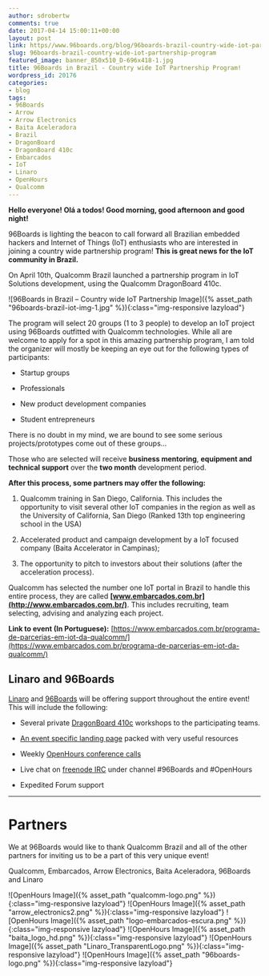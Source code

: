 ```yaml
---
author: sdrobertw
comments: true
date: 2017-04-14 15:00:11+00:00
layout: post
link: https//www.96boards.org/blog/96boards-brazil-country-wide-iot-partnership-program/
slug: 96boards-brazil-country-wide-iot-partnership-program
featured_image: banner_850x510_D-696x418-1.jpg
title: 96Boards in Brazil - Country wide IoT Partnership Program!
wordpress_id: 20176
categories:
- blog
tags:
- 96Boards
- Arrow
- Arrow Electronics
- Baita Aceleradora
- Brazil
- DragonBoard
- DragonBoard 410c
- Embarcados
- IoT
- Linaro
- OpenHours
- Qualcomm
---
```


**Hello everyone! Olá a todos! Good morning, good afternoon and good night!**

96Boards is lighting the beacon to call forward all Brazilian embedded hackers and Internet of Things (IoT) enthusiasts who are interested in joining a country wide partnership program! **This is great news for the IoT community in Brazil.**

On April 10th, Qualcomm Brazil launched a partnership program in IoT Solutions development, using the Qualcomm DragonBoard 410c.

![96Boards in Brazil – Country wide IoT Partnership Image]({% asset_path "96boards-brazil-iot-img-1.jpg" %}){:class="img-responsive lazyload"}

The program will select 20 groups (1 to 3 people) to develop an IoT project using 96Boards outfitted with Qualcomm technologies. While all are welcome to apply for a spot in this amazing partnership program, I am told the organizer will mostly be keeping an eye out for the following types of participants:




  * Startup groups


  * Professionals


  * New product development companies


  * Student entrepreneurs


There is no doubt in my mind, we are bound to see some serious projects/prototypes come out of these groups...

Those who are selected will receive **business mentoring**, **equipment and technical support** over the **two month** development period.

**After this process, some partners may offer the following:**




  1. Qualcomm training in San Diego, California. This includes the opportunity to visit several other IoT companies in the region as well as the University of California, San Diego (Ranked 13th top engineering school in the USA)


  2. Accelerated product and campaign development by a IoT focused company (Baita Accelerator in Campinas);


  3. The opportunity to pitch to investors about their solutions (after the acceleration process).


Qualcomm has selected the number one IoT portal in Brazil to handle this entire process, they are called **[www.embarcados.com.br](http://www.embarcados.com.br/)**. This includes recruiting, team selecting, advising and analyzing each project.

**Link to event (In Portuguese):** [https://www.embarcados.com.br/programa-de-parcerias-em-iot-da-qualcomm/](https://www.embarcados.com.br/programa-de-parcerias-em-iot-da-qualcomm/)


## Linaro and 96Boards


[Linaro](https://www.linaro.org/) and [96Boards](https//www.96boards.org/) will be offering support throughout the entire event! This will include the following:




  * Several private [DragonBoard 410c](https//www.96boards.org/product/dragonboard410c/) workshops to the participating teams.


  * [An event specific landing page](https//www.96boards.org/go/db410c-partnership-brazil/) packed with very useful resources


  * Weekly [OpenHours conference calls](https//www.96boards.org/openhours/)


  * Live chat on [freenode IRC](https://webchat.freenode.net/) under channel #96Boards and #OpenHours


  * Expedited Forum support





* * *





# **Partners**


We at 96Boards would like to thank Qualcomm Brazil and all of the other partners for inviting us to be a part of this very unique event!

Qualcomm, Embarcados, Arrow Electronics, Baita Aceleradora, 96Boards and Linaro

![OpenHours Image]({% asset_path "qualcomm-logo.png" %}){:class="img-responsive lazyload"}
![OpenHours Image]({% asset_path "arrow_electronics2.png" %}){:class="img-responsive lazyload"}
![OpenHours Image]({% asset_path "logo-embarcados-escura.png" %}){:class="img-responsive lazyload"}
![OpenHours Image]({% asset_path "baita_logo_hd.png" %}){:class="img-responsive lazyload"}
![OpenHours Image]({% asset_path "Linaro_TransparentLogo.png" %}){:class="img-responsive lazyload"}
![OpenHours Image]({% asset_path "96boards-logo.png" %}){:class="img-responsive lazyload"}
